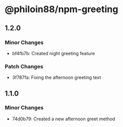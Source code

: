 # @philoin88/npm-greeting

## 1.2.0

### Minor Changes

- bf4fb7b: Created night greeting feature

### Patch Changes

- 3f787fa: Fixing the afternoon greeting text

## 1.1.0

### Minor Changes

- 74d0b79: Created a new afternoon greet method
